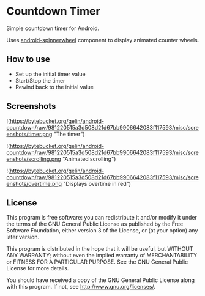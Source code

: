 Countdown Timer
===============

Simple countdown timer for Android.

Uses [android-spinnerwheel](https://github.com/ai212983/android-spinnerwheel) component to display animated counter wheels.

How to use
----------

* Set up the initial timer value
* Start/Stop the timer
* Rewind back to the initial value

Screenshots
-----------

!(https://bytebucket.org/gelin/android-countdown/raw/981220515a3d508d21d67bb9906642083f117593/misc/screenshots/timer.png "The timer")

!(https://bytebucket.org/gelin/android-countdown/raw/981220515a3d508d21d67bb9906642083f117593/misc/screenshots/scrolling.png "Animated scrolling")

!(https://bytebucket.org/gelin/android-countdown/raw/981220515a3d508d21d67bb9906642083f117593/misc/screenshots/overtime.png "Displays overtime in red")

License
-------

This program is free software: you can redistribute it and/or modify
it under the terms of the GNU General Public License as published by
the Free Software Foundation, either version 3 of the License, or
(at your option) any later version.

This program is distributed in the hope that it will be useful,
but WITHOUT ANY WARRANTY; without even the implied warranty of
MERCHANTABILITY or FITNESS FOR A PARTICULAR PURPOSE.  See the
GNU General Public License for more details.

You should have received a copy of the GNU General Public License
along with this program.  If not, see <http://www.gnu.org/licenses/>.
